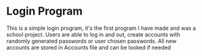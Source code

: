 <h1> Login Program</h1>
<p>This is a simple login program, it's the first program I have made and was a school project.
Users are able to log in and out, create accounts with randomly generated passwords or user chosen passwords.
All new accounts are stored in Accounts file and can be looked if needed</p>
